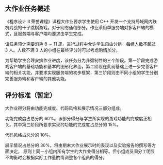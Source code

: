 ## 大作业任务概述

《程序设计 II 荣誉课程》课程大作业要求学生使用 C++ 开发一个支持局域网内联机对战的十子跳棋游戏。对于网络通信部分，作业采用单服务端对多客户端的模式，且服务端与客户端均要求由学生完成。

该任务预计需要消耗 $8 \sim 11$ 周。进行过程中允许学生自由分组，每组人数不超过 $3$ 人。人数不满 $3$ 人的小组在最终评分时可以考虑酌情加分。

为帮助学生合理安排作业进度，该任务分为非强制性的三个阶段。第一阶段完成游戏客户端的基础功能和基本的图形化界面，第二阶段在此前基础上进一步完善客户端的相关功能，并要求实现服务端的初步框架，第三阶段则由不同小组的学生分别完善服务端和客户端的其他功能。

## 评分标准（暂定）

大作业得分将由功能完成度、代码风格和展示情况三部分组成。

功能完成度占总分的 $60 \%$。该部分得分与学生所实现的游戏功能的完成度正相关。其中第三阶段所要求实现的功能的完成度占总分的 $15 \%$。

代码风格占总分的 $10 \%$。

展示情况占总分的 $30 \%$，将由期末大作业展示时的表现以及实验报告的撰写等方面决定。
原则上同一小组内所有学生的大作业得分相等。但小组成员间分工明显不均衡时会根据实际工作量酌情调整各个组员的得分。

